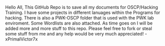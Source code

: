 Hello All,
	This GitHub Repo is to save all my documents for OSCP/Hacking Training. I have some projects in different
	lanuages within the Programs for hacking. There is also a PWK-OSCP folder that is used with the PWK lab 
	enviroment. Some Wordlists are also attached. As time goes on I will be added more and more stuff to this
	repo. Please feel free to fork or steal some stuff from me and any help would be very much appreciated!
									- xPrimalVictor7x
